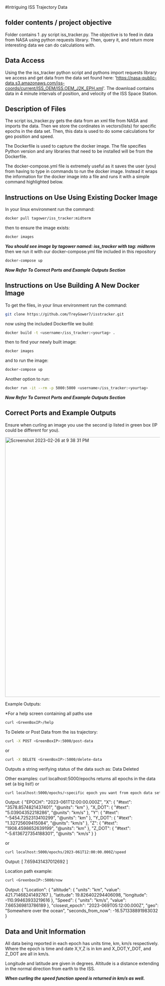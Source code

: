 #Intriguing ISS Trajectory Data

folder contents / project objective
-----------------------------
Folder contains 1 .py script iss_tracker.py. The objective is to feed in data from NASA using python requests library. Then, query it, and return more interesting data we can do calculations with.

Data Access
-----------------------------
Using the the iss_tracker python script and pythons import requests library we access and get data from the data set found here: 'https://nasa-public-data.s3.amazonaws.com/iss-coords/current/ISS_OEM/ISS.OEM_J2K_EPH.xml'. The download contains data in 4 minute intervals of position, and velocity of the ISS Space Station.

Description of Files
-----------------------------
The script iss_tracker.py gets the data from an xml file from NASA and imports the data. Then we store the cordinates in vectors(lists) for specific epochs in the data set. Then, this data is used to do some calculations for geo position and speed.

The Dockerfile is used to capture the docker image. The file specifies Python version and any libraries that need to be installed will be from the Dockerfile.

The docker-compose.yml file is extremely useful as it saves the user (you) from having to type in commands to run the docker image. Instead it wraps the information for the docker image into a file and runs it with a simple command highlighted below.

Instructions on Use Using Existing Docker Image
-----------------------------
In your linux environment run the command:   
```sh  
docker pull tagower/iss_tracker:midterm
```
then to ensure the image exists:
```sh  
docker images
```
***You should see image by tagower named: iss_tracker with tag: midterm***
then we run it with our docker-compose.yml file included in this repository
```sh  
docker-compose up
```
***Now Refer To Correct Ports and Example Outputs Section***

Instructions on Use Building A New Docker Image
-----------------------------
To get the files, in your linux environment run the command: 
```sh  
git clone https://github.com/TreyGower7/isstracker.git
```
now using the included Dockerfile we build:
```sh  
docker build -t <username>/iss_tracker:<yourtag> .
```
then to find your newly built image:
```sh  
docker images
```
and to run the image:
```sh  
docker-compose up
```
Another option to run:
```sh  
docker run -it --rm -p 5000:5000 <username>/iss_tracker:<yourtag> 
```
***Now Refer To Correct Ports and Example Outputs Section***

Correct Ports and Example Outputs
-----------------------------
Ensure when curling an image you use the second ip listed in green box (IP could be different for you).

<img width="842" alt="Screenshot 2023-02-26 at 9 38 31 PM" src="https://user-images.githubusercontent.com/70235944/221581571-f313db39-6111-4ec8-ad5b-ed4c9d2e7fcb.png">

Example Outputs:

*For a help screen containing all paths use 
```sh
curl <GreenBoxIP>/help
```

To Delete or Post Data from the iss trajectory:

```sh
curl -X POST <GreenBoxIP>:5000/post-data 
```	
or  
```sh  
curl -X DELETE <GreenBoxIP>:5000/delete-data
```
Outputs a string verifying status of the data such as: Data Deleted
	
Other examples:
	curl localhost:5000/epochs
        returns all epochs in the data set (a big list!)
	or
```sh 
curl localhost:5000/epochs/<specific epoch you want from epoch data set>
```
Output:	
	{
  	"EPOCH": "2023-061T12:00:00.000Z",
  	"X": {
    		"#text": "3578.8574821437401",
    		"@units": "km"
  	},
  	"X_DOT": {
    		"#text": "5.03904352218286",
    		"@units": "km/s"
  	},
  	"Y": {
    		"#text": "-5454.7252313410299",
    		"@units": "km"
  	},
  	"Y_DOT": {
    		"#text": "1.32725609415084",
    		"@units": "km/s"
  	},
  	"Z": {
    		"#text": "1908.4598652639199",
   		 "@units": "km"
  	},
  	"Z_DOT": {
    		"#text": "-5.6136727354188301",
    		"@units": "km/s"
  	}
	}		

or

```sh 	
curl localhost:5000/epochs/2023-061T12:00:00.000Z/speed
```
Output:
	 [
        7.659431437012692
        ] 
	
Location path example: 
```sh 	
curl <GreenboxIP>:5000/now
```
Output:	
{
  "Location": {
    "altitude": {
      "units": "km",
      "value": 421.71468241492767
    },
    "latitude": 19.826402294406098,
    "longitude": -110.99463933219616
  },
  "Speed": {
    "units": "km/s",
    "value": 7.665369813786189
  },
  "closest_epoch": "2023-069T05:12:00.000Z",
  "geo": "Somewhere over the ocean",
  "seconds_from_now": -16.571338891983032
}

Data and Unit Information
-----------------------------
All data being reported in each epoch has units time, km, km/s respectively. Where the epoch is time and date X,Y,Z is in km and X_DOT,Y_DOT, and Z_DOT are all in km/s. 

Longitude and latitude are given in degrees. Altitude is a distance extending in the normal direction from earth to the ISS.

***When curling the speed function speed is returned in km/s as well.***
